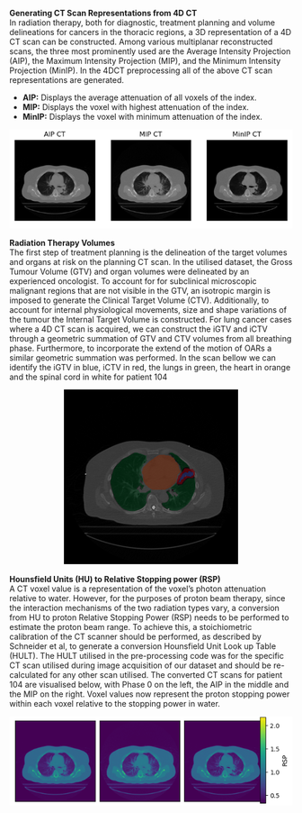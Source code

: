 **Generating CT Scan Representations from 4D CT** 
<br /> In radiation therapy, both for diagnostic, treatment planning and volume delineations for cancers in the thoracic regions, a 3D representation of a 4D CT scan can be constructed. Among various multiplanar reconstructed scans, the three most prominently used are the Average Intensity Projection (AIP), the Maximum Intensity Projection (MIP), and the Minimum Intensity Projection (MinIP). In the 4DCT preprocessing all of the above CT scan representations are generated.
<br>
 * **AIP:** Displays the average attenuation of all voxels of the index.
 * **MIP:** Displays the voxel with highest attenuation of the index.
 * **MinIP:** Displays the voxel with minimum attenuation of the index. 
<p align="center">
  <img src="../Images/Pre_Processing/AIP_MIP_MinIP.png">
</p>

**Radiation Therapy Volumes**
<br /> The first step of treatment planning is the delineation of the target volumes and organs at risk on the planning CT scan. In the utilised dataset, the Gross Tumour Volume (GTV) and organ volumes were delineated by an experienced oncologist. To account for for subclinical microscopic malignant regions that are not visible in the GTV, an isotropic margin is imposed to generate the Clinical Target Volume (CTV). Additionally, to account for internal physiological movements, size and shape variations of the tumour the Internal Target Volume is constructed. For lung cancer cases where a 4D CT scan is acquired, we can construct the iGTV and iCTV through a geometric summation of GTV and CTV volumes from all breathing phase. Furthermore, to incorporate the extend of the motion of OARs a similar geometric summation was performed. In the scan bellow we can identify the iGTV in blue, iCTV in red, the lungs in green, the heart in orange and the spinal cord in white for patient 104
<p align="center">
  <img src="../Images/Pre_Processing/ICTV_and_ITV.png">
</p>

**Hounsfield Units (HU) to Relative Stopping power (RSP)**
<br /> A CT voxel value is a representation of the voxel’s photon attenuation relative to water. However, for the purposes of proton beam therapy, since the interaction mechanisms of the two radiation types vary, a conversion from HU to proton Relative Stopping Power (RSP) needs to be performed to estimate the proton beam range. To achieve this, a stoichiometric calibration of the CT scanner should be performed, as described by Schneider et al, to generate a conversion Hounsfield Unit Look up Table (HULT). The HULT utilised in the pre-processing code was for the specific CT scan utilised during image acquisition of our dataset and should be re-calculated for any other scan utilised. The converted CT scans for patient 104 are visualised below, with Phase 0 on the left, the AIP in the middle and the MIP on the right. Voxel values now represent the proton stopping power within each voxel relative to the stopping power in water. 

<p align="center">
  <img src="../Images/Pre_Processing/RSP_p104.png">
</p>
